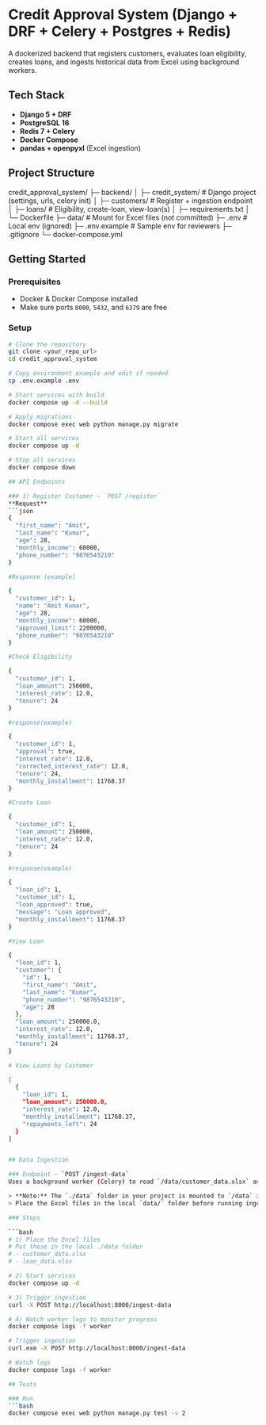 # Credit Approval System (Django + DRF + Celery + Postgres + Redis)

A dockerized backend that registers customers, evaluates loan eligibility, creates loans, and ingests historical data from Excel using background workers.

## Tech Stack
- **Django 5 + DRF**
- **PostgreSQL 16**
- **Redis 7 + Celery**
- **Docker Compose**
- **pandas + openpyxl** (Excel ingestion)

## Project Structure
credit_approval_system/
├─ backend/
│ ├─ credit_system/ # Django project (settings, urls, celery init)
│ ├─ customers/ # Register + ingestion endpoint
│ ├─ loans/ # Eligibility, create-loan, view-loan(s)
│ ├─ requirements.txt
│ └─ Dockerfile
├─ data/ # Mount for Excel files (not committed)
├─ .env # Local env (ignored)
├─ .env.example # Sample env for reviewers
├─ .gitignore
└─ docker-compose.yml

## Getting Started

### Prerequisites
- Docker & Docker Compose installed
- Make sure ports `8000`, `5432`, and `6379` are free

### Setup
```bash
# Clone the repository
git clone <your_repo_url>
cd credit_approval_system

# Copy environment example and edit if needed
cp .env.example .env

# Start services with build
docker compose up -d --build

# Apply migrations
docker compose exec web python manage.py migrate

# Start all services
docker compose up -d

# Stop all services
docker compose down

## API Endpoints

### 1) Register Customer — `POST /register`
**Request**
```json
{
  "first_name": "Amit",
  "last_name": "Kumar",
  "age": 28,
  "monthly_income": 60000,
  "phone_number": "9876543210"
}

#Response (example)

{
  "customer_id": 1,
  "name": "Amit Kumar",
  "age": 28,
  "monthly_income": 60000,
  "approved_limit": 2200000,
  "phone_number": "9876543210"
}

#Check Eligibility

{
  "customer_id": 1,
  "loan_amount": 250000,
  "interest_rate": 12.0,
  "tenure": 24
}

#response(example)

{
  "customer_id": 1,
  "approval": true,
  "interest_rate": 12.0,
  "corrected_interest_rate": 12.0,
  "tenure": 24,
  "monthly_installment": 11768.37
}

#Create Loan 

{
  "customer_id": 1,
  "loan_amount": 250000,
  "interest_rate": 12.0,
  "tenure": 24
}

#response(example)

{
  "loan_id": 1,
  "customer_id": 1,
  "loan_approved": true,
  "message": "Loan approved",
  "monthly_installment": 11768.37
}

#View Loan

{
  "loan_id": 1,
  "customer": {
    "id": 1,
    "first_name": "Amit",
    "last_name": "Kumar",
    "phone_number": "9876543210",
    "age": 28
  },
  "loan_amount": 250000.0,
  "interest_rate": 12.0,
  "monthly_installment": 11768.37,
  "tenure": 24
}

# View Loans by Customer 

[
  {
    "loan_id": 1,
    "loan_amount": 250000.0,
    "interest_rate": 12.0,
    "monthly_installment": 11768.37,
    "repayments_left": 24
  }
]


## Data Ingestion

### Endpoint — `POST /ingest-data`
Uses a background worker (Celery) to read `/data/customer_data.xlsx` and `/data/loan_data.xlsx` files and insert/update records in the database.

> **Note:** The `./data` folder in your project is mounted to `/data` in the container via docker-compose.  
> Place the Excel files in the local `data/` folder before running ingestion.

### Steps

```bash
# 1) Place the Excel files
# Put these in the local ./data folder
# - customer_data.xlsx
# - loan_data.xlsx

# 2) Start services
docker compose up -d

# 3) Trigger ingestion
curl -X POST http://localhost:8000/ingest-data

# 4) Watch worker logs to monitor progress
docker compose logs -f worker

# Trigger ingestion
curl.exe -X POST http://localhost:8000/ingest-data

# Watch logs
docker compose logs -f worker

## Tests

### Run
```bash
docker compose exec web python manage.py test -v 2

